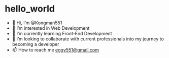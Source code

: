 # hello_world

- 👋 Hi, I’m @Kongman551
- 👀 I’m interested in Web Development
- 🌱 I’m currently learning Front-End Development
- 💞️ I’m looking to collaborate with current professionals into my journey to becoming a developer
- 📫 How to reach me eggy551@gmail.com

